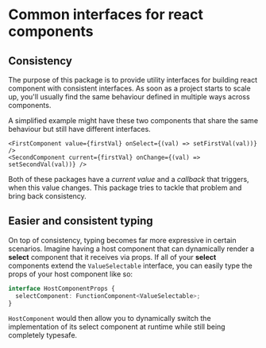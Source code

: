 # Common interfaces for react components

## Consistency

The purpose of this package is to provide utility interfaces for building react component with consistent interfaces.
As soon as a project starts to scale up, you'll usually find the same behaviour defined in multiple ways across components.

A simplified example might have these two components that share the same behaviour but still have different interfaces.

```tsx
<FirstComponent value={firstVal} onSelect={(val) => setFirstVal(val))} />
<SecondComponent current={firstVal} onChange={(val) => setSecondVal(val))} />
```

Both of these packages have a _current value_ and a _callback_ that triggers, when this value changes.
This package tries to tackle that problem and bring back consistency.

## Easier and consistent typing

On top of consistency, typing becomes far more expressive in certain scenarios.
Imagine having a host component that can dynamically render a **select** component that it receives via props.
If all of your **select** components extend the `ValueSelectable` interface, you can easily type the props of your host component like so:

```ts
interface HostComponentProps {
  selectComponent: FunctionComponent<ValueSelectable>;
}
```

`HostComponent` would then allow you to dynamically switch the implementation of its select component at runtime while still being completely typesafe.
